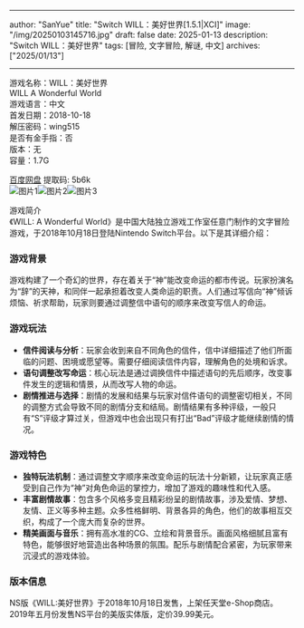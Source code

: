 
---
author: "SanYue"
title: "Switch WILL：美好世界[1.5.1|XCI]"
image: "/img/20250103145716.jpg"
draft: false
date: 2025-01-13
description: "Switch WILL：美好世界"
tags: [冒险, 文字冒险, 解谜, 中文]
archives: ["2025/01/13"]

---

游戏名称：WILL：美好世界   
WILL A Wonderful World    
游戏语言：中文  
首发日期：2018-10-18  
解压密码：wing515  
是否有金手指：否  
版本：无   
容量：1.7G

[百度网盘](https://pan.baidu.com/s/1aNHw6mItOVXAzVdFfbvUyg) 提取码: 5b6k  
![图片1](/img/ss1ab3f.jpg)![图片2](/img/b25e9a.jpg)![图片3](/img/420eda.jpg)  

游戏简介  
《WILL: A Wonderful World》是中国大陆独立游戏工作室任意门制作的文字冒险游戏，于2018年10月18日登陆Nintendo Switch平台。以下是其详细介绍：

### 游戏背景
游戏构建了一个奇幻的世界，存在着关于“神”能改变命运的都市传说。玩家扮演名为“辞”的天神，和同伴一起承担着改变人类命运的职责。人们通过写信向“神”倾诉烦恼、祈求帮助，玩家则要通过调整信中语句的顺序来改变写信人的命运。

### 游戏玩法
- **信件阅读与分析**：玩家会收到来自不同角色的信件，信中详细描述了他们所面临的问题、困境或愿望等。需要仔细阅读信件内容，理解角色的处境和诉求。
- **语句调整改写命运**：核心玩法是通过调换信件中描述语句的先后顺序，改变事件发生的逻辑和情景，从而改写人物的命运。
- **剧情推进与选择**：剧情的发展和结果与玩家对信件语句的调整密切相关，不同的调整方式会导致不同的剧情分支和结局。剧情结果有多种评级，一般只有“S”评级才算过关，但游戏中也会出现只有打出“Bad”评级才能继续剧情的情况。

### 游戏特色
- **独特玩法机制**：通过调整文字顺序来改变命运的玩法十分新颖，让玩家真正感受到自己作为“神”对角色命运的掌控力，增加了游戏的趣味性和代入感。
- **丰富剧情故事**：包含多个风格多变且精彩纷呈的剧情故事，涉及爱情、梦想、友情、正义等多种主题。众多性格鲜明、背景各异的角色，他们的故事相互交织，构成了一个庞大而复杂的世界。
- **精美画面与音乐**：拥有高水准的CG、立绘和背景音乐。画面风格细腻且富有特色，能够很好地营造出各种场景的氛围。配乐与剧情配合紧密，为玩家带来沉浸式的游戏体验。

### 版本信息
NS版《WILL:美好世界》于2018年10月18日发售，上架任天堂e-Shop商店。2019年五月份发售NS平台的美版实体版，定价39.99美元。
